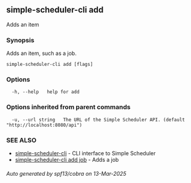 ## simple-scheduler-cli add

Adds an item

### Synopsis

Adds an item, such as a job.

```
simple-scheduler-cli add [flags]
```

### Options

```
  -h, --help   help for add
```

### Options inherited from parent commands

```
  -u, --url string   The URL of the Simple Scheduler API. (default "http://localhost:8080/api")
```

### SEE ALSO

* [simple-scheduler-cli](simple-scheduler-cli.md)	 - CLI interface to Simple Scheduler
* [simple-scheduler-cli add job](simple-scheduler-cli_add_job.md)	 - Adds a job

###### Auto generated by spf13/cobra on 13-Mar-2025
